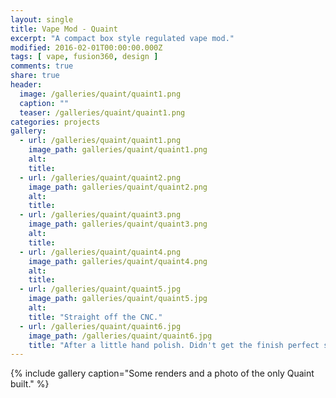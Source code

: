 ```yaml
---
layout: single
title: Vape Mod - Quaint
excerpt: "A compact box style regulated vape mod."
modified: 2016-02-01T00:00:00.000Z
tags: [ vape, fusion360, design ]
comments: true
share: true
header:
  image: /galleries/quaint/quaint1.png
  caption: ""
  teaser: /galleries/quaint/quaint1.png
categories: projects
gallery:
  - url: /galleries/quaint/quaint1.png
    image_path: galleries/quaint/quaint1.png
    alt:
    title:
  - url: /galleries/quaint/quaint2.png
    image_path: galleries/quaint/quaint2.png
    alt:
    title:
  - url: /galleries/quaint/quaint3.png
    image_path: galleries/quaint/quaint3.png
    alt:
    title:
  - url: /galleries/quaint/quaint4.png
    image_path: galleries/quaint/quaint4.png
    alt:
    title:
  - url: /galleries/quaint/quaint5.jpg
    image_path: galleries/quaint/quaint5.jpg
    alt:
    title: "Straight off the CNC."
  - url: /galleries/quaint/quaint6.jpg
    image_path: /galleries/quaint/quaint6.jpg
    title: "After a little hand polish. Didn't get the finish perfect since it's a prototype."
---
```


{% include gallery caption="Some renders and a photo of the only Quaint built." %}
